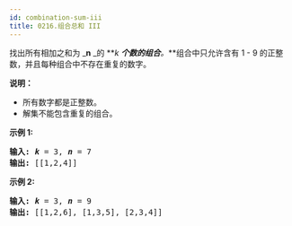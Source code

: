 ```yaml
---
id: combination-sum-iii
title: 0216.组合总和 III
---
```

找出所有相加之和为 _**n** _的 **_k _**个数的组合**_。_**组合中只允许含有 1 - 9 的正整数，并且每种组合中不存在重复的数字。

**说明：**


- 所有数字都是正整数。
- 解集不能包含重复的组合。 

**示例 1:**


<pre><strong>输入:</strong> <em><strong>k</strong></em> = 3, <em><strong>n</strong></em> = 7<br/><strong>输出:</strong> [[1,2,4]]<br/></pre>

**示例 2:**


<pre><strong>输入:</strong> <em><strong>k</strong></em> = 3, <em><strong>n</strong></em> = 9<br/><strong>输出:</strong> [[1,2,6], [1,3,5], [2,3,4]]<br/></pre>

